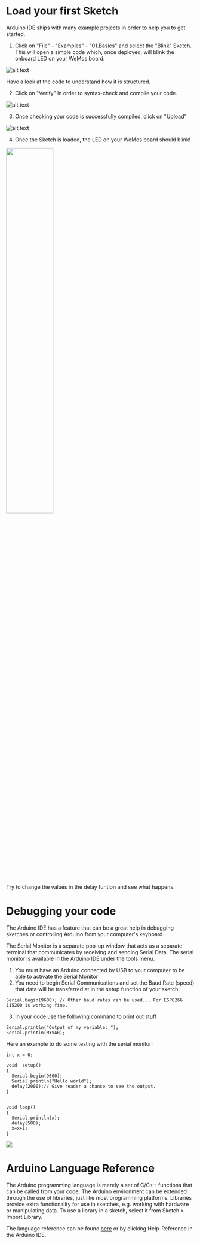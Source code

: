 # Load your first Sketch
Arduino IDE ships with many example projects in order to help you to get started.

1. Click on "File" - "Examples" - "01.Basics" and select the "Blink" Sketch. This will open a simple code which, once deployed, will blink the onboard LED on your WeMos board.

![alt text](https://github.com/cvolkmer/iot-hackathon/blob/master/images/2_1_arduino_ide_first_sketch.png)

Have a look at the code to understand how it is structured.

2. Click on "Verify" in order to syntax-check and compile your code.

![alt text](https://github.com/cvolkmer/iot-hackathon/blob/master/images/2_2_arduino_ide_first_sketch.png)

3. Once checking your code is successfully compiled, click on "Upload"

![alt text](https://github.com/cvolkmer/iot-hackathon/blob/master/images/2_3_arduino_ide_first_sketch.png)

4. Once the Sketch is loaded, the LED on your WeMos board should blink!

<img src="https://github.com/cvolkmer/iot-hackathon/blob/master/images/2_4_arduino_ide_first_sketch.png" width="50%">

Try to change the values in the delay funtion and see what happens.

# Debugging your code

The Arduino IDE has a feature that can be a great help in debugging sketches or controlling Arduino from your computer's keyboard.

The Serial Monitor is a separate pop-up window that acts as a separate terminal that communicates by receiving and sending Serial Data. The serial monitor is available in the Arduino IDE under the tools menu.

1. You must have an Arduino connected by USB to your computer to be able to activate the Serial Monitor
2. You need to begin Serial Communications and set the Baud Rate (speed) that data will be transferred at in the setup function of your sketch.
```
Serial.begin(9600); // Other baud rates can be used... For ESP8266 115200 is working fine.
```
3. In your code use the following command to print out stuff
```
Serial.println("Output of my variable: ");
Serial.println(MYVAR);
```

Here an example to do some testing with the serial monitor:
```
int x = 0;

void  setup()
{
  Serial.begin(9600);
  Serial.println("Hello world");
  delay(2000);// Give reader a chance to see the output.
}


void loop()
{
  Serial.println(x);
  delay(500);
  x=x+1;
}
```

<img src="https://github.com/cvolkmer/iot-hackathon/blob/master/images/2_5_arduino_ide_serial_monitor.png">

# Arduino Language Reference

The Arduino programming language is merely a set of C/C++ functions that can be called from your code. The Arduino environment can be extended through the use of libraries, just like most programming platforms. Libraries provide extra functionality for use in sketches, e.g. working with hardware or manipulating data. To use a library in a sketch, select it from Sketch > Import Library. 

The language reference can be found <a href="https://www.arduino.cc/en/Reference/HomePage">here</a> or by clicking Help-Reference in the Arduino IDE.
